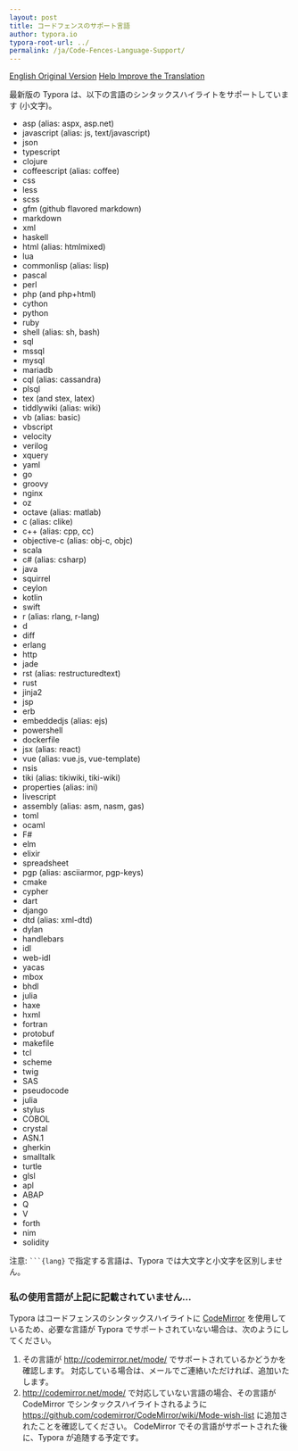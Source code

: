 ```yaml
---
layout: post
title: コードフェンスのサポート言語
author: typora.io
typora-root-url: ../
permalink: /ja/Code-Fences-Language-Support/
---
```


[English Original Version](/Code-Fences-Language-Support/) [Help Improve the Translation](https://github.com/typora/wiki-website)

最新版の Typora は、以下の言語のシンタックスハイライトをサポートしています (小文字)。

- asp (alias: aspx, asp.net)
- javascript (alias: js, text/javascript)
- json
- typescript
- clojure
- coffeescript (alias: coffee)
- css
- less
- scss
- gfm (github flavored markdown)
- markdown
- xml
- haskell
- html (alias: htmlmixed)
- lua
- commonlisp (alias: lisp)
- pascal
- perl
- php (and php+html)
- cython
- python
- ruby
- shell (alias: sh, bash)
- sql
- mssql
- mysql
- mariadb
- cql (alias: cassandra)
- plsql
- tex (and stex, latex)
- tiddlywiki (alias: wiki)
- vb (alias: basic)
- vbscript
- velocity
- verilog
- xquery
- yaml
- go
- groovy
- nginx
- oz
- octave (alias: matlab)
- c (alias: clike)
- c++ (alias: cpp, cc)
- objective-c (alias: obj-c, objc)
- scala
- c# (alias: csharp)
- java
- squirrel
- ceylon
- kotlin
- swift
- r (alias: rlang, r-lang)
- d
- diff
- erlang
- http
- jade
- rst (alias: restructuredtext)
- rust
- jinja2
- jsp
- erb
- embeddedjs (alias: ejs)
- powershell
- dockerfile
- jsx (alias: react)
- vue (alias: vue.js, vue-template)
- nsis
- tiki (alias: tikiwiki, tiki-wiki)
- properties (alias: ini)
- livescript
- assembly (alias: asm, nasm, gas)
- toml
- ocaml
- F#
- elm
- elixir
- spreadsheet
- pgp (alias: asciiarmor, pgp-keys)
- cmake
- cypher
- dart
- django
- dtd (alias: xml-dtd)
- dylan
- handlebars
- idl
- web-idl
- yacas
- mbox
- bhdl
- julia
- haxe
- hxml
- fortran
- protobuf
- makefile
- tcl
- scheme
- twig
- SAS
- pseudocode
- julia
- stylus
- COBOL
- crystal
- ASN.1
- gherkin
- smalltalk
- turtle
- glsl
- apl
- ABAP
- Q
- V
- forth
- nim
- solidity

注意: <code>```{lang}</code> で指定する言語は、Typora では大文字と小文字を区別しません。

### 私の使用言語が上記に記載されていません...

Typora はコードフェンスのシンタックスハイライトに [CodeMirror](http://codemirror.net/) を使用しているため、必要な言語が Typora でサポートされていない場合は、次のようにしてください。

1. その言語が <http://codemirror.net/mode/> でサポートされているかどうかを確認します。 対応している場合は、メールでご連絡いただければ、追加いたします。
2. <http://codemirror.net/mode/> で対応していない言語の場合、その言語が CodeMirror でシンタックスハイライトされるように <https://github.com/codemirror/CodeMirror/wiki/Mode-wish-list> に追加されたことを確認してください。 CodeMirror でその言語がサポートされた後に、Typora が追随する予定です。
